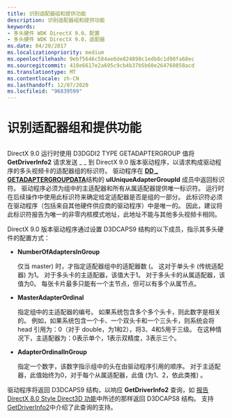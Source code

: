 ```yaml
---
title: 识别适配器组和提供功能
description: 识别适配器组和提供功能
keywords:
- 多头硬件 WDK DirectX 9.0，配置
- 多头硬件 WDK DirectX 9.0，适配器
ms.date: 04/20/2017
ms.localizationpriority: medium
ms.openlocfilehash: 9ebf5646c584ae6de824898c1edb8c1d98fa68ec
ms.sourcegitcommit: 418e6617e2a695c9cb4b37b5b60e264760858acd
ms.translationtype: MT
ms.contentlocale: zh-CN
ms.lasthandoff: 12/07/2020
ms.locfileid: "96839599"
---
```

# <a name="identifying-adapter-group-and-providing-capabilities"></a>识别适配器组和提供功能


## <span id="ddk_identifying_adapter_group_and_providing_capabilities_gg"></span><span id="DDK_IDENTIFYING_ADAPTER_GROUP_AND_PROVIDING_CAPABILITIES_GG"></span>


DirectX 9.0 运行时使用 D3DGDI2 TYPE GETADAPTERGROUP 值将 **GetDriverInfo2** 请求发送 \_ \_ 到 DirectX 9.0 版本驱动程序，以请求构成驱动程序的多头视频卡的适配器组的标识符。 驱动程序在 [**DD \_ GETADAPTERGROUPDATA**](/windows-hardware/drivers/ddi/d3dhal/ns-d3dhal-_dd_getadaptergroupdata)结构的 **ulUniqueAdapterGroupId** 成员中返回标识符。 驱动程序必须为组中的主适配器和所有从属适配器提供唯一标识符。 运行时在后续操作中使用此标识符来确定给定适配器是否是组的一部分。 此标识符必须在驱动程序（包括来自其他硬件供应商的驱动程序）中是唯一的。 因此，建议将此标识符报告为唯一的非零内核模式地址，此地址不能与其他多头视频卡相同。

DirectX 9.0 版本驱动程序通过设置 D3DCAPS9 结构的以下成员，指示其多头硬件的配置方式：

-   **NumberOfAdaptersInGroup**

    仅当 master) 时，才指定适配器组中的适配器数 (。 这对于单头卡 (传统适配器) 为1。 对于多头卡的主适配器，该值大于1。 对于多头卡的从属适配器，该值为0。 每张卡片最多只能有一个主节点，但可以有多个从属节点。

-   **MasterAdapterOrdinal**

    指定组中的主适配器的编号。 如果系统包含多个多个头卡，则此数字是相关的。 例如，如果系统包含一个卡、一个双头卡和一个三头卡，则系统会将 head 引用为：0（对于 double，为1和2），将3、4和5用于三级。 在这种情况下，主适配器为：0表示单个，1表示双精度，3表示三个。

-   **AdapterOrdinalInGroup**

    指定一个数字，该数字指示组中的头在由驱动程序引用的顺序。 对于主适配器，此值始终为0，对于每个从属适配器，此值 (为1、2，依此类推) 。

驱动程序将返回 D3DCAPS9 结构，以响应 **GetDriverInfo2** 查询，如 [报告 DirectX 8.0 Style Direct3D 功能](reporting-directx-8-0-style-direct3d-capabilities.md)中所述的那样返回 D3DCAPS8 结构。 支持 [GetDriverInfo2](supporting-getdriverinfo2.md)中介绍了此查询的支持。

 

